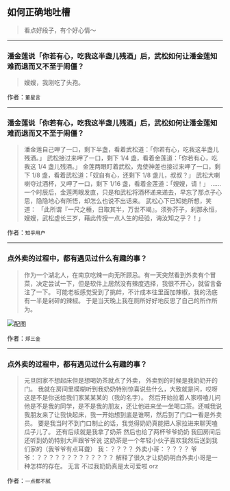 ## 如何正确地吐槽

> 看点好段子，有个好心情～


 
---

### 潘金莲说「你若有心，吃我这半盏儿残酒」后，武松如何让潘金莲知难而退而又不至于闹僵？

> 嫂嫂，我刚吃了头孢。


作者：`董星言`

---

### 潘金莲说「你若有心，吃我这半盏儿残酒」后，武松如何让潘金莲知难而退而又不至于闹僵？

> 潘金莲自己呷了一口，剩下半盏，看着武松道：「你若有心，吃我这半盏儿残酒。」
> 武松接过来呷了一口，剩下 1/4 盏，看着金莲道：「你若有心，吃我这 1/4 盏儿残酒。」
> 金莲两眼盯着武松，鬼使神差也接过来呷了一口，剩下 1/8 盏，看着武松道：「奴自有心，还剩下 1/8 盏儿，叔叔？」
> 武松大喇喇夺过酒杯，又呷了一口，剩下 1/16 盏，看着金莲道：「嫂嫂，请！」
> ……
> 一个时辰后，金莲两眼发直，只是和武松将酒杯递来递去，早忘了那点子心思，隐隐地心有所悟，却怎么也说不出话来。
> 武松心下已知她所想，笑道：
> 「此所谓『一尺之棰，日取其半，万世不竭』。须弥芥子，刹那永恒，嫂嫂，武松虚长三岁，藉此传授一点人生的经验，诲汝知之乎？！」


作者：`知乎用户`

---

### 点外卖的过程中，都有遇见过什么有趣的事？

> 作为一个湖北人，在南京吃辣一向无所顾忌。有一天突然看到外卖有个冒菜，决定尝试一下，但是软件上居然没有辣度选择，我很不开心，就留言备注了一下。
> 可能老板感觉受到了挑衅，不计成本往里面加辣椒，我的汤底有一半是剁碎的辣椒。
> 于是当天晚上我在厕所好好地反思了自己的所作所为。



![配图](http://pic1.zhimg.com/70/v2-3c8843f435e471cf3fafac0844865a38_b.jpg)


作者：`郑三金`

---

### 点外卖的过程中，都有遇见过什么有趣的事？

> 元旦回家不想起床但是想喝奶茶就点了外卖，
> 外卖到的时候是我奶奶开的门。
> 我就在房间里模糊听到我奶奶特别惊喜说些什么，大致就是问，哎呀这是不是你送给我们家某某某的（我的名字）。
> 然后开始拉着人家唠嗑儿问他是不是我的同学，是不是我的朋友，还让他进来坐一坐喝口茶。还喊我说我朋友来了让我快起床，我一开始想到底是谁啊，然后到了门口一看是外卖员。
> 要是我当时不到门口制止的话，我觉得奶奶真能把人家拉进来聊天嗑瓜子儿了。
> 还有后续就是我拿了奶茶 然后也给了两杯爷爷奶奶 我回房间后 还听到奶奶特别大声跟爷爷说 这奶茶是一个年轻小伙子喜欢我然后送到我们家的（我爷爷有点耳聋）
> 我：？？？？
> 外卖小哥：？？？？
> 爷爷：？？？？？？？？？？？？？
> 解释了很久才让奶奶明白外卖小哥是一种怎样的存在。
> 无言
> 不过我奶奶真是太可爱啦 orz


作者：`一点都不腻`